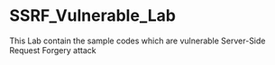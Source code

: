 # SSRF_Vulnerable_Lab
This Lab contain the sample codes which are vulnerable Server-Side Request Forgery attack
